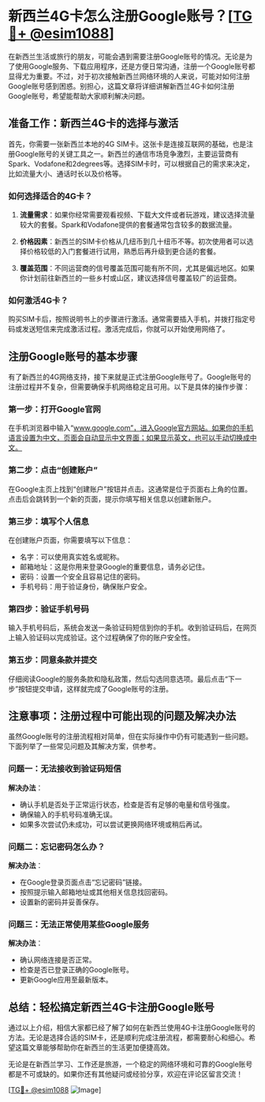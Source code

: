 # 新西兰4G卡怎么注册Google账号？[[TG💪+ @esim1088](https://t.me/s/esim1088)]

在新西兰生活或旅行的朋友，可能会遇到需要注册Google账号的情况。无论是为了使用Google服务、下载应用程序，还是方便日常沟通，注册一个Google账号都显得尤为重要。不过，对于初次接触新西兰网络环境的人来说，可能对如何注册Google账号感到困惑。别担心，这篇文章将详细讲解新西兰4G卡如何注册Google账号，希望能帮助大家顺利解决问题。

## 准备工作：新西兰4G卡的选择与激活

首先，你需要一张新西兰本地的4G SIM卡。这张卡是连接互联网的基础，也是注册Google账号的关键工具之一。新西兰的通信市场竞争激烈，主要运营商有Spark、Vodafone和2degrees等。选择SIM卡时，可以根据自己的需求来决定，比如流量大小、通话时长以及价格等。

### 如何选择适合的4G卡？

1. **流量需求**：如果你经常需要观看视频、下载大文件或者玩游戏，建议选择流量较大的套餐。Spark和Vodafone提供的套餐通常包含较多的数据流量。
   
2. **价格因素**：新西兰的SIM卡价格从几纽币到几十纽币不等。初次使用者可以选择价格较低的入门套餐进行试用，熟悉后再升级到更合适的套餐。

3. **覆盖范围**：不同运营商的信号覆盖范围可能有所不同，尤其是偏远地区。如果你计划前往新西兰的一些乡村或山区，建议选择信号覆盖较广的运营商。

### 如何激活4G卡？

购买SIM卡后，按照说明书上的步骤进行激活。通常需要插入手机，并拨打指定号码或发送短信来完成激活过程。激活完成后，你就可以开始使用网络了。

## 注册Google账号的基本步骤

有了新西兰的4G网络支持，接下来就是正式注册Google账号了。Google账号的注册过程并不复杂，但需要确保手机网络稳定且可用。以下是具体的操作步骤：

### 第一步：打开Google官网

在手机浏览器中输入“www.google.com”，进入Google官方网站。如果你的手机语言设置为中文，页面会自动显示中文界面；如果显示英文，也可以手动切换成中文。

### 第二步：点击“创建账户”

在Google主页上找到“创建账户”按钮并点击。这通常是位于页面右上角的位置。点击后会跳转到一个新的页面，提示你填写相关信息以创建新账户。

### 第三步：填写个人信息

在创建账户页面，你需要填写以下信息：
- 名字：可以使用真实姓名或昵称。
- 邮箱地址：这是你用来登录Google的重要信息，请务必记住。
- 密码：设置一个安全且容易记住的密码。
- 手机号码：用于验证身份，确保账户安全。

### 第四步：验证手机号码

输入手机号码后，系统会发送一条验证码短信到你的手机。收到验证码后，在网页上输入验证码以完成验证。这个过程确保了你的账户安全性。

### 第五步：同意条款并提交

仔细阅读Google的服务条款和隐私政策，然后勾选同意选项。最后点击“下一步”按钮提交申请，这样就完成了Google账号的注册。

## 注意事项：注册过程中可能出现的问题及解决办法

虽然Google账号的注册流程相对简单，但在实际操作中仍有可能遇到一些问题。下面列举了一些常见问题及其解决方案，供参考。

### 问题一：无法接收到验证码短信

**解决办法**：
- 确认手机是否处于正常运行状态，检查是否有足够的电量和信号强度。
- 确保输入的手机号码准确无误。
- 如果多次尝试仍未成功，可以尝试更换网络环境或稍后再试。

### 问题二：忘记密码怎么办？

**解决办法**：
- 在Google登录页面点击“忘记密码”链接。
- 按照提示输入邮箱地址或其他相关信息找回密码。
- 设置新的密码并妥善保存。

### 问题三：无法正常使用某些Google服务

**解决办法**：
- 确认网络连接是否正常。
- 检查是否已登录正确的Google账号。
- 更新Google应用至最新版本。

## 总结：轻松搞定新西兰4G卡注册Google账号

通过以上介绍，相信大家都已经了解了如何在新西兰使用4G卡注册Google账号的方法。无论是选择合适的SIM卡，还是顺利完成注册流程，都需要耐心和细心。希望这篇文章能够帮助你在新西兰的生活更加便捷高效。

无论是在新西兰学习、工作还是旅游，一个稳定的网络环境和可靠的Google账号都是不可或缺的。如果你还有其他疑问或经验分享，欢迎在评论区留言交流！

[[TG💪+ @esim1088](https://t.me/s/esim1088) ![Image](https://i.postimg.cc/4NQfJmqS/Snipaste-2025-05-13-00-14-12.png)]